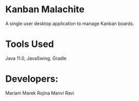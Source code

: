 # Kanban Malachite

A single user desktop application to manage Kanban boards.

# Tools Used

Java 11.0, JavaSwing, Gradle

# Developers:

Mariam Marek Rojina Manvi Ravi
